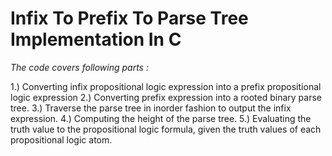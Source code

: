 # Infix To Prefix To Parse Tree Implementation In C

*The code covers following parts :*

1.) Converting infix propositional logic expression into a prefix propositional logic expression
2.) Converting prefix expression into a rooted binary parse tree.
3.) Traverse the parse tree in inorder fashion to output the infix expression.
4.) Computing the height of the parse tree.
5.) Evaluating the truth value to the propositional logic formula, given the truth values of each propositional logic atom.
